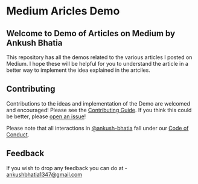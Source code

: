 # Medium Aricles Demo

## Welcome to Demo of Articles on Medium by Ankush Bhatia

This repository has all the demos related to the various articles I posted on Medium. 
I hope these will be helpful for you to understand the article in a better way to implement the idea explained in the artciles.

## Contributing

Contributions to the ideas and implementation of the Demo are welcomed and encouraged! 
Please see the [Contributing Guide](CONTRIBUTING.md).
If you think this could be better, please [open an issue](https://github.com/ankush-bhatia/medium-articles-demo/issues/new)!

Please note that all interactions in [@ankush-bhatia](https://github.com/ankush-bhatia) fall under our [Code of Conduct](CODE_OF_CONDUCT.md).

## Feedback

If you wish to drop any feedback you can do at - ankushbhatia1347@gmail.com
